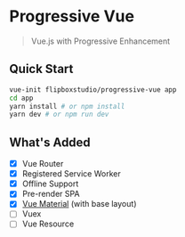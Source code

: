 # Progressive Vue

> Vue.js with Progressive Enhancement

## Quick Start

```sh
vue-init flipboxstudio/progressive-vue app
cd app
yarn install # or npm install
yarn dev # or npm run dev
```

## What's Added

- [x] Vue Router
- [x] Registered Service Worker
- [x] Offline Support
- [x] Pre-render SPA
- [x] [Vue Material](https://github.com/marcosmoura/vue-material) (with base layout)
- [ ] Vuex
- [ ] Vue Resource
